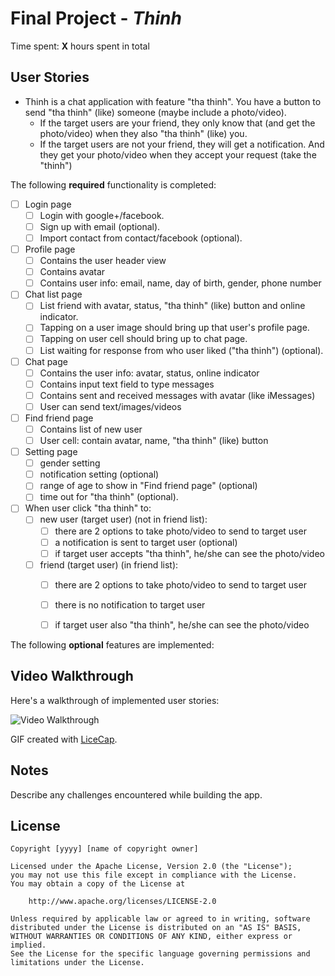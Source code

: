 # Final Project - *Thinh*

Time spent: **X** hours spent in total

## User Stories

+ Thinh is a chat application with feature "tha thinh". You have a button to send "tha thinh" (like) someone (maybe include a photo/video). 
   + If the target users are your friend, they only know that (and get the photo/video) when they also "tha thinh" (like) you.
   + If the target users are not your friend, they will get a notification. And they get your photo/video when they accept your request (take the "thinh")
   
   
The following **required** functionality is completed:

- [ ] Login page
   - [ ] Login with google+/facebook.
   - [ ] Sign up with email (optional).
   - [ ] Import contact from contact/facebook (optional).
- [ ] Profile page
   - [ ] Contains the user header view
   - [ ] Contains avatar
   - [ ] Contains user info: email, name, day of birth, gender, phone number
- [ ] Chat list page
   - [ ] List friend with avatar, status, "tha thinh" (like) button and online indicator.
   - [ ] Tapping on a user image should bring up that user's profile page.
   - [ ] Tapping on user cell should bring up to chat page.
   - [ ] List waiting for response from who user liked ("tha thinh") (optional).
- [ ] Chat page
   - [ ] Contains the user info: avatar, status, online indicator
   - [ ] Contains input text field to type messages
   - [ ] Contains sent and received messages with avatar (like iMessages)
   - [ ] User can send text/images/videos
- [ ] Find friend page
   - [ ] Contains list of new user
   - [ ] User cell: contain avatar, name, "tha thinh" (like) button
- [ ] Setting page
   - [ ] gender setting
   - [ ] notification setting (optional)
   - [ ] range of age to show in "Find friend page" (optional)
   - [ ] time out for "tha thinh" (optional).
- [ ] When user click "tha thinh" to:
   - [ ] new user (target user) (not in friend list): 
      - [ ] there are 2 options to take photo/video to send to target user
      - [ ] a notification is sent to target user (optional)
      - [ ] if target user accepts "tha thinh", he/she can see the photo/video
   - [ ] friend (target user) (in friend list): 
      - [ ] there are 2 options to take photo/video to send to target user
      - [ ] there is no notification to target user
      - [ ] if target user also "tha thinh", he/she can see the photo/video
   

The following **optional** features are implemented:





## Video Walkthrough

Here's a walkthrough of implemented user stories:

<img src='http://i.imgur.com/link/to/your/gif/file.gif' title='Video Walkthrough' width='' alt='Video Walkthrough' />

GIF created with [LiceCap](http://www.cockos.com/licecap/).

## Notes

Describe any challenges encountered while building the app.

## License

    Copyright [yyyy] [name of copyright owner]

    Licensed under the Apache License, Version 2.0 (the "License");
    you may not use this file except in compliance with the License.
    You may obtain a copy of the License at

        http://www.apache.org/licenses/LICENSE-2.0

    Unless required by applicable law or agreed to in writing, software
    distributed under the License is distributed on an "AS IS" BASIS,
    WITHOUT WARRANTIES OR CONDITIONS OF ANY KIND, either express or implied.
    See the License for the specific language governing permissions and
    limitations under the License.
